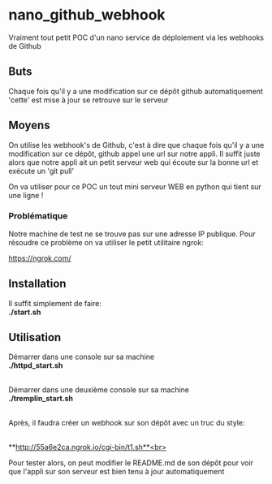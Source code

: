 # nano_github_webhook
Vraiment tout petit POC d'un nano service de déploiement via les webhooks de Github

## Buts
Chaque fois qu'il y a une modification sur ce dépôt github automatiquement 'cette' est mise à jour se retrouve sur le serveur

## Moyens
On utilise les webhook's de Github, c'est à dire que chaque fois qu'il y a une modification sur ce dépôt, github appel une url sur notre appli. Il suffit juste alors que notre appli ait un petit serveur web qui écoute sur la bonne url et exécute un 'git pull'

On va utiliser pour ce POC un tout mini serveur WEB en python qui tient sur une ligne !

### Problématique
Notre machine de test ne se trouve pas sur une adresse IP publique. Pour résoudre ce problème on va utiliser le petit utilitaire ngrok:<br>

https://ngrok.com/

## Installation
Il suffit simplement de faire:<br>
**./start.sh**

## Utilisation
Démarrer dans une console sur sa machine<br>
**./httpd_start.sh**<br><br>

Démarrer dans une deuxième console sur sa machine<br>
**./tremplin_start.sh**<br><br>

Après, il faudra créer un webhook sur son dépôt avec un truc du style:<br><br>

**http://55a6e2ca.ngrok.io/cgi-bin/t1.sh**<br><br>

Pour tester alors, on peut modifier le README.md de son dépôt pour voir que l'appli sur son serveur est bien tenu à jour automatiquement



